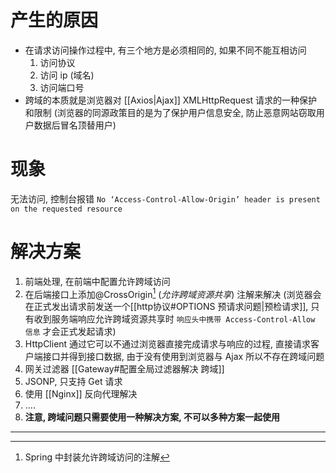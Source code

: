 # 产生的原因
- 在请求访问操作过程中, 有三个地方是必须相同的, 如果不同不能互相访问
	1. 访问协议
	2. 访问 ip (域名)
	3. 访问端口号
- 跨域的本质就是浏览器对 [[Axios|Ajax]] XMLHttpRequest 请求的一种保护和限制 (浏览器的同源政策目的是为了保护用户信息安全, 防止恶意网站窃取用户数据后冒名顶替用户)
# 现象
无法访问, 控制台报错 `No ‘Access-Control-Allow-Origin’ header is present on the requested resource`
# 解决方案
1. 前端处理, 在前端中配置允许跨域访问
2. 在后端接口上添加@CrossOrigin[^1] (*允许跨域资源共享*) 注解来解决 (浏览器会在正式发出请求前发送一个[[http协议#OPTIONS 预请求问题|预检请求]], 只有收到服务端响应允许跨域资源共享时 `响应头中携带 Access-Control-Allow 信息` 才会正式发起请求)
3. HttpClient 通过它可以不通过浏览器直接完成请求与响应的过程, 直接请求客户端接口并得到接口数据, 由于没有使用到浏览器与 Ajax 所以不存在跨域问题
4. 网关过滤器 [[Gateway#配置全局过滤器解决 跨域]] 
5. JSONP, 只支持 Get 请求
6. 使用 [[Nginx]] 反向代理解决
7. ....
8. **注意, 跨域问题只需要使用一种解决方案, 不可以多种方案一起使用**

---
[^1]: Spring 中封装允许跨域访问的注解
